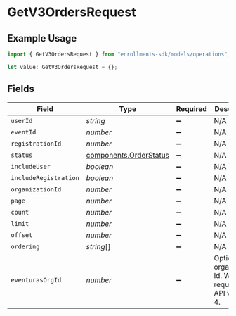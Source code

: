 # GetV3OrdersRequest

## Example Usage

```typescript
import { GetV3OrdersRequest } from "enrollments-sdk/models/operations";

let value: GetV3OrdersRequest = {};
```

## Fields

| Field                                                            | Type                                                             | Required                                                         | Description                                                      |
| ---------------------------------------------------------------- | ---------------------------------------------------------------- | ---------------------------------------------------------------- | ---------------------------------------------------------------- |
| `userId`                                                         | *string*                                                         | :heavy_minus_sign:                                               | N/A                                                              |
| `eventId`                                                        | *number*                                                         | :heavy_minus_sign:                                               | N/A                                                              |
| `registrationId`                                                 | *number*                                                         | :heavy_minus_sign:                                               | N/A                                                              |
| `status`                                                         | [components.OrderStatus](../../models/components/orderstatus.md) | :heavy_minus_sign:                                               | N/A                                                              |
| `includeUser`                                                    | *boolean*                                                        | :heavy_minus_sign:                                               | N/A                                                              |
| `includeRegistration`                                            | *boolean*                                                        | :heavy_minus_sign:                                               | N/A                                                              |
| `organizationId`                                                 | *number*                                                         | :heavy_minus_sign:                                               | N/A                                                              |
| `page`                                                           | *number*                                                         | :heavy_minus_sign:                                               | N/A                                                              |
| `count`                                                          | *number*                                                         | :heavy_minus_sign:                                               | N/A                                                              |
| `limit`                                                          | *number*                                                         | :heavy_minus_sign:                                               | N/A                                                              |
| `offset`                                                         | *number*                                                         | :heavy_minus_sign:                                               | N/A                                                              |
| `ordering`                                                       | *string*[]                                                       | :heavy_minus_sign:                                               | N/A                                                              |
| `eventurasOrgId`                                                 | *number*                                                         | :heavy_minus_sign:                                               | Optional organization Id. Will be required in API version 4.     |